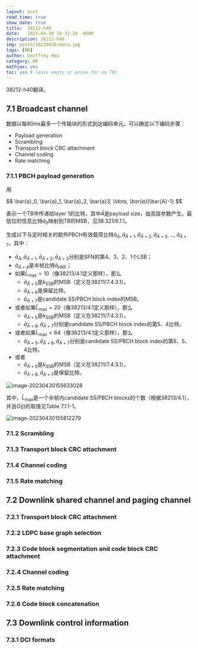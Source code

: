 ```yaml
---
layout: post
read_time: true
show_date: true
title:  38212-h40
date:   2023-04-30 16:32:20 -0600
description: 38212-h40
img: posts/20230430/datu.jpg 
tags: [NR]
author: Geoffrey Hou
category: NR
mathjax: yes
toc: yes # leave empty or erase for no TOC
---
```


<head>
    <script src="https://cdn.mathjax.org/mathjax/latest/MathJax.js?config=TeX-AMS-MML_HTMLorMML" type="text/javascript"></script>
    <script type="text/x-mathjax-config">
        MathJax.Hub.Config({
            tex2jax: {
            skipTags: ['script', 'noscript', 'style', 'textarea', 'pre'],
            inlineMath: [['$','$']]
            }
        });
    </script>
</head>
38212-h40翻译。

## 7.1 Broadcast channel

数据以每80ms最多一个传输块的形式到达编码单元。可以确定以下编码步骤：

- Payload generation
- Scrambling
- Transport block CRC attachment 
- Channel coding
- Rate matching

### 7.1.1 PBCH payload generation

用

\$$
\bar{a}_0, \bar{a}_1, \bar{a}_2, \bar{a}_3, \ldots, \bar{a}_{\bar{A}-1}
$$

表示一个TB中传递给layer 1的比特，其中$\bar{A}$是payload size，由高层参数产生。最低位的信息比特$\bar{a}_0$映射到TB的MSB，见38.321/6.1.1。

生成以下与定时相关的额外PBCH有效载荷比特$\bar{a}_{\bar{A}}, \bar{a}_{\bar{A}+1}, \bar{a}_{\bar{A}+2}, \bar{a}_{\bar{A}+3}, \ldots, \bar{a}_{\bar{A}+7}$，其中：

- $\bar{a}_{\bar{A}}, \bar{a}_{\bar{A}+1}, \bar{a}_{\bar{A}+2}, \bar{a}_{\bar{A}+3}$分别是SFN的第4、3、2、1个LSB；
- $\bar{a}_{\bar{A}+4}$是半帧比特$\bar{a}_{\mathrm{HRF}}$；
- 如果$\bar{L}_{\max }=10$（像38213/4.1定义那样），那么
  - $\bar{a}_{\bar{A}+5}$是$k_{\mathrm{SSB}}$的MSB（定义在38211/7.4.3.1）。
  - $\bar{a}_{\bar{A}+6}$是保留比特。
  - $\bar{a}_{\bar{A}+7}$是candidate SS/PBCH block index的MSB。
- 或者如果$\bar{L}_{\max }=20$（像38213/4.1定义那样），那么
  - $\bar{a}_{\bar{A}+5}$是$k_{\mathrm{SSB}}$的MSB（定义在38211/7.4.3.1）。
  - $\bar{a}_{\bar{A}+6}, \bar{a}_{\bar{A}+7}$分别是candidate SS/PBCH block index的第5、4比特。
- 或者如果$\bar{L}_{\max }=64$（像38213/4.1定义那样），那么
  - $\bar{a}_{\bar{A}+5}, \bar{a}_{\bar{A}+6}, \bar{a}_{\bar{A}+7}$分别是candidate SS/PBCH block index的第6、5、4比特。
- 或者
  - $\bar{a}_{\bar{A}+5}$是$k_{\mathrm{SSB}}$的MSB（定义在38211/7.4.3.1）。
  - $\bar{a}_{\bar{A}+6}, \bar{a}_{A+7}$是保留比特。



![image-20230430155633028](https://user-images.githubusercontent.com/115327603/235342586-3d4faa81-a5c5-4b1a-92bc-b4a48a26c598.png)



其中，$\bar{L}_{\max }$是一个半帧内candidate SS/PBCH blocks的个数（根据38213/4.1），并且$G(j)$的取值见Table 7.1.1-1。

![image-20230430155812279](https://user-images.githubusercontent.com/115327603/235342591-aa04e7e5-a0bf-4a77-81dd-a5f394ecb493.png)



### 7.1.2 Scrambling



### 7.1.3 Transport block CRC attachment



### 7.1.4 Channel coding



### 7.1.5 Rate matching



## 7.2 Downlink shared channel and paging channel

### 7.2.1 Transport block CRC attachment



### 7.2.2 LDPC base graph selection



### 7.2.3 Code block segmentation and code block CRC attachment 



### 7.2.4 Channel coding



### 7.2.5 Rate matching



### 7.2.6 Code block concatenation



## 7.3 Downlink control information

### 7.3.1 DCI formats
